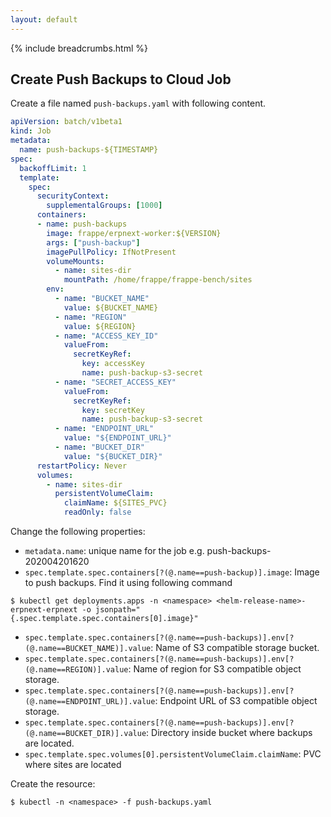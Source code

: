 ```yaml
---
layout: default
---
```


{% include breadcrumbs.html %}

## Create Push Backups to Cloud Job

Create a file named `push-backups.yaml` with following content.

```yaml
apiVersion: batch/v1beta1
kind: Job
metadata:
  name: push-backups-${TIMESTAMP}
spec:
  backoffLimit: 1
  template:
    spec:
      securityContext:
        supplementalGroups: [1000]
      containers:
      - name: push-backups
        image: frappe/erpnext-worker:${VERSION}
        args: ["push-backup"]
        imagePullPolicy: IfNotPresent
        volumeMounts:
          - name: sites-dir
            mountPath: /home/frappe/frappe-bench/sites
        env:
          - name: "BUCKET_NAME"
            value: ${BUCKET_NAME}
          - name: "REGION"
            value: ${REGION}
          - name: "ACCESS_KEY_ID"
            valueFrom:
              secretKeyRef:
                key: accessKey
                name: push-backup-s3-secret
          - name: "SECRET_ACCESS_KEY"
            valueFrom:
              secretKeyRef:
                key: secretKey
                name: push-backup-s3-secret
          - name: "ENDPOINT_URL"
            value: "${ENDPOINT_URL}"
          - name: "BUCKET_DIR"
            value: "${BUCKET_DIR}"
      restartPolicy: Never
      volumes:
        - name: sites-dir
          persistentVolumeClaim:
            claimName: ${SITES_PVC}
            readOnly: false
```

Change the following properties:

- `metadata.name`: unique name for the job e.g. push-backups-202004201620
- `spec.template.spec.containers[?(@.name==push-backup)].image`: Image to push backups. Find it using following command
```console
$ kubectl get deployments.apps -n <namespace> <helm-release-name>-erpnext-erpnext -o jsonpath="{.spec.template.spec.containers[0].image}"
```
- `spec.template.spec.containers[?(@.name==push-backups)].env[?(@.name==BUCKET_NAME)].value`: Name of S3 compatible storage bucket.
- `spec.template.spec.containers[?(@.name==push-backups)].env[?(@.name==REGION)].value`: Name of region for S3 compatible object storage.
- `spec.template.spec.containers[?(@.name==push-backups)].env[?(@.name==ENDPOINT_URL)].value`: Endpoint URL of S3 compatible object storage.
- `spec.template.spec.containers[?(@.name==push-backups)].env[?(@.name==BUCKET_DIR)].value`: Directory inside bucket where backups are located.
- `spec.template.spec.volumes[0].persistentVolumeClaim.claimName`: PVC where sites are located


Create the resource:

```console
$ kubectl -n <namespace> -f push-backups.yaml
```
